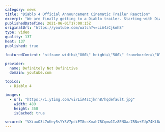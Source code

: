 ```yaml
---
category: news
title: "Diablo 4 Official Announcement Cinematic Trailer Reaction"
excerpt: "We are finally getting to a Diablo trailer. Starting with Diablo 4 as it's the most requested of the franchise. Normally we do a lights out, in the dark reaction for ..."
publishedDateTime: 2021-06-01T17:00:15Z
originalUrl: "https://youtube.com/watch?v=LiA4zCjknh8"
type: video
quality: 137
heat: 137
published: true

featuredContent: "<iframe width=\"800\" height=\"500\" frameborder=\"0\" src=\"https://www.youtube.com/embed/LiA4zCjknh8\" allow=\"accelerometer; autoplay; encrypted-media; gyroscope; picture-in-picture\" allowfullscreen></iframe>"

provider:
  name: Definitely Not Definitive
  domain: youtube.com

topics:
  - Diablo 4

images:
  - url: "https://i.ytimg.com/vi/LiA4zCjknh8/hqdefault.jpg"
    width: 480
    height: 360
    isCached: true

secured: "VXiuxO3L7uKey5sYYSV7pdiPT8csKmah7BCqmw1Iz8ENGaa7RNu+ZUp74Kt8AxlDUWwxj4lW4J5HXpKl4qkPgVNqHddUFTL+BdRX9GXffOgO9bzQDuJm6k8FpNxZLv3Vt17Wgkk2XVLiBBdqYwUHZ2mBBvzE2zDKm1kh7fwdst+2gUhAguTllGgMOw6zaEvMbZmKgPc1+aVC1tuasycRpRn9XWIyf7FS3M1UX4ZhytWmqK2hqWYUJJLq70bGQrmk3gNpfejcPUqxf5OQnVXceb+41m2epOk3ywsgf2gDdjKXFVeS7o+IxU3XBCvU8mCExef//ilL0v3S2TlJzbQPl0aqQQdUUbgpmJza2VMlH1WPm0KN9r1Aug53bohJ8p9Adt5j5K9EnX0YtlXt0N1c36UzH6LiVli2bOqc7ELENqgYt9roBSmHWrv2flC7EF8B;Ip7ALx/NmZPzJBeGIEfAuA=="
---
```


